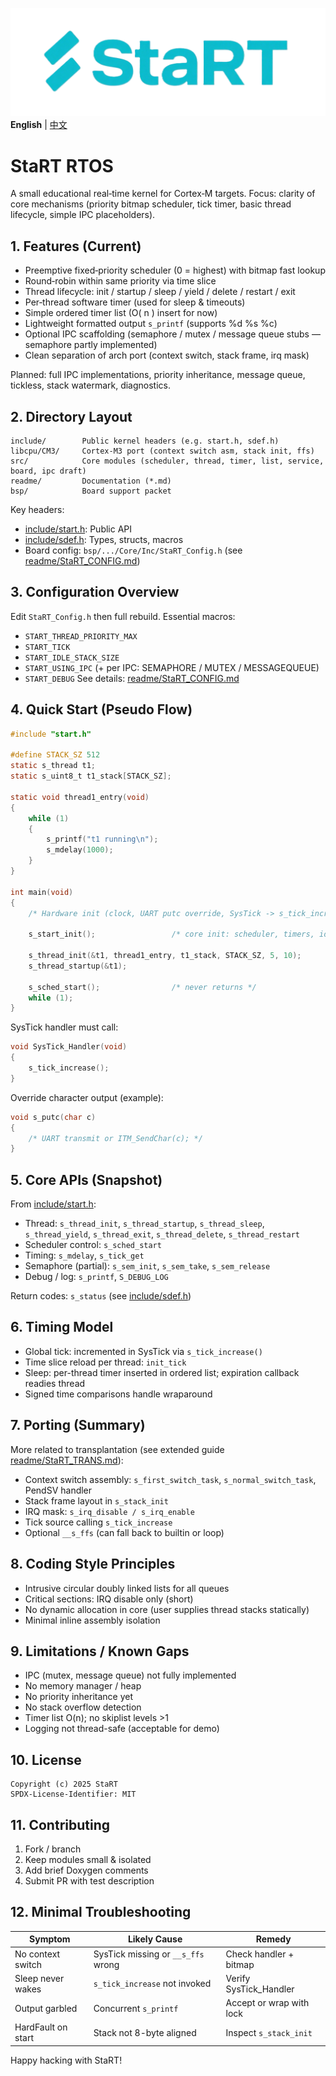![StaRT](readme/StaRTLogo.png)
**English** | [中文](README_zh.md)
# StaRT RTOS

A small educational real‑time kernel for Cortex‑M targets. Focus: clarity of core mechanisms (priority bitmap scheduler, tick timer, basic thread lifecycle, simple IPC placeholders).

## 1. Features (Current)
- Preemptive fixed‑priority scheduler (0 = highest) with bitmap fast lookup
- Round‑robin within same priority via time slice
- Thread lifecycle: init / startup / sleep / yield / delete / restart / exit
- Per‑thread software timer (used for sleep & timeouts)
- Simple ordered timer list (O( n ) insert for now)
- Lightweight formatted output `s_printf` (supports %d %s %c)
- Optional IPC scaffolding (semaphore / mutex / message queue stubs — semaphore partly implemented)
- Clean separation of arch port (context switch, stack frame, irq mask)

Planned: full IPC implementations, priority inheritance, message queue, tickless, stack watermark, diagnostics.

## 2. Directory Layout
```
include/        Public kernel headers (e.g. start.h, sdef.h)
libcpu/CM3/     Cortex-M3 port (context switch asm, stack init, ffs)
src/            Core modules (scheduler, thread, timer, list, service, board, ipc draft)
readme/         Documentation (*.md)
bsp/            Board support packet
```

Key headers:
- [include/start.h](../../include/start.h): Public API
- [include/sdef.h](../../include/sdef.h): Types, structs, macros
- Board config: `bsp/.../Core/Inc/StaRT_Config.h` (see [readme/StaRT_CONFIG.md](readme/StaRT_CONFIG.md))

## 3. Configuration Overview
Edit `StaRT_Config.h` then full rebuild.
Essential macros:
- `START_THREAD_PRIORITY_MAX`
- `START_TICK`
- `START_IDLE_STACK_SIZE`
- `START_USING_IPC` (+ per IPC: SEMAPHORE / MUTEX / MESSAGEQUEUE)
- `START_DEBUG`
See details: [readme/StaRT_CONFIG.md](readme/StaRT_CONFIG.md)

## 4. Quick Start (Pseudo Flow)
```c
#include "start.h"

#define STACK_SZ 512
static s_thread t1;
static s_uint8_t t1_stack[STACK_SZ];

static void thread1_entry(void)
{
    while (1)
    {
        s_printf("t1 running\n");
        s_mdelay(1000);
    }
}

int main(void)
{
    /* Hardware init (clock, UART putc override, SysTick -> s_tick_increase) */

    s_start_init();                 /* core init: scheduler, timers, idle, banner */

    s_thread_init(&t1, thread1_entry, t1_stack, STACK_SZ, 5, 10);
    s_thread_startup(&t1);

    s_sched_start();                /* never returns */
    while (1);
}
```

SysTick handler must call:
```c
void SysTick_Handler(void)
{
    s_tick_increase();
}
```

Override character output (example):
```c
void s_putc(char c)
{
    /* UART transmit or ITM_SendChar(c); */
}
```

## 5. Core APIs (Snapshot)
From [include/start.h](../../include/start.h):
- Thread: `s_thread_init`, `s_thread_startup`, `s_thread_sleep`, `s_thread_yield`, `s_thread_exit`, `s_thread_delete`, `s_thread_restart`
- Scheduler control: `s_sched_start`
- Timing: `s_mdelay`, `s_tick_get`
- Semaphore (partial): `s_sem_init`, `s_sem_take`, `s_sem_release`
- Debug / log: `s_printf`, `S_DEBUG_LOG`

Return codes: `s_status` (see [include/sdef.h](../../include/sdef.h))

## 6. Timing Model
- Global tick: incremented in SysTick via `s_tick_increase()`
- Time slice reload per thread: `init_tick`
- Sleep: per-thread timer inserted in ordered list; expiration callback readies thread
- Signed time comparisons handle wraparound

## 7. Porting (Summary)
More related to transplantation (see extended guide [readme/StaRT_TRANS.md](readme/StaRT_TRANS.md)):
- Context switch assembly: `s_first_switch_task`, `s_normal_switch_task`, PendSV handler
- Stack frame layout in `s_stack_init`
- IRQ mask: `s_irq_disable / s_irq_enable`
- Tick source calling `s_tick_increase`
- Optional `__s_ffs` (can fall back to builtin or loop)

## 8. Coding Style Principles
- Intrusive circular doubly linked lists for all queues
- Critical sections: IRQ disable only (short)
- No dynamic allocation in core (user supplies thread stacks statically)
- Minimal inline assembly isolation

## 9. Limitations / Known Gaps
- IPC (mutex, message queue) not fully implemented
- No memory manager / heap
- No priority inheritance yet
- No stack overflow detection
- Timer list O(n); no skiplist levels >1
- Logging not thread-safe (acceptable for demo)

## 10. License
```
Copyright (c) 2025 StaRT
SPDX-License-Identifier: MIT
```

## 11. Contributing
1. Fork / branch
2. Keep modules small & isolated
3. Add brief Doxygen comments
4. Submit PR with test description

## 12. Minimal Troubleshooting
| Symptom | Likely Cause | Remedy |
|---------|--------------|--------|
| No context switch | SysTick missing or `__s_ffs` wrong | Check handler + bitmap |
| Sleep never wakes | `s_tick_increase` not invoked | Verify SysTick_Handler |
| Output garbled | Concurrent `s_printf` | Accept or wrap with lock |
| HardFault on start | Stack not 8-byte aligned | Inspect `s_stack_init` |

Happy hacking with StaRT!